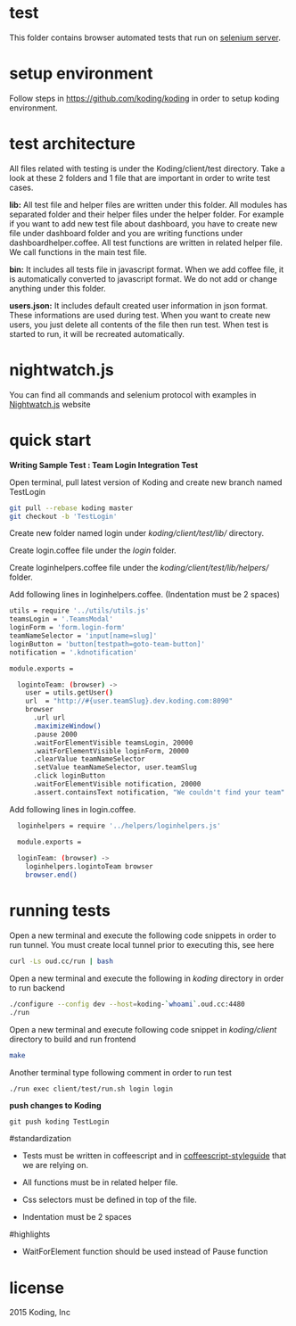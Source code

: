 # test

 This folder contains browser automated tests that run on [selenium server](http://www.seleniumhq.org).

# setup environment

Follow steps in  https://github.com/koding/koding in order to setup koding environment.

# test architecture
 All files related with testing is under the Koding/client/test directory.
 Take a look at these 2 folders and 1 file that are important in order to write test cases.

**lib:** All test file and helper files are written under this folder.  All modules has separated folder and their helper files under the helper folder. 
For example if you want to add new test file about dashboard, you have to create new file under dashboard folder and you are writing functions under dashboardhelper.coffee. All test functions are written in related helper file. We call functions in the main test file. 
	
**bin:** It includes all tests file in javascript format. When we add coffee file, it is automatically converted to javascript format. We do not add or change anything under this folder. 

**users.json:** It includes default created user information in json format. These informations are used during test. When you want to create new users, you just delete all contents of the file then run test. When test is started to run, it will be recreated automatically.

# nightwatch.js 
You can find all commands and selenium  protocol with examples  in [Nightwatch.js](http://nightwatchjs.org) website

# quick start
**Writing Sample Test : Team Login Integration Test**
	
  Open terminal, pull latest version of Koding and create new branch named TestLogin
  
```sh
git pull --rebase koding master 
git checkout -b 'TestLogin'
```

  Create new folder named login under *koding/client/test/lib/* directory. 

  Create  login.coffee file under the *login* folder.

  Create loginhelpers.coffee file under the *koding/client/test/lib/helpers/* folder.
  
  Add following lines in loginhelpers.coffee.  (Indentation must be 2 spaces)
```sh
utils = require '../utils/utils.js'
teamsLogin = '.TeamsModal'
loginForm = 'form.login-form'
teamNameSelector = 'input[name=slug]'
loginButton = 'button[testpath=goto-team-button]'
notification = '.kdnotification'

module.exports =

  logintoTeam: (browser) ->
    user = utils.getUser()
    url  = "http://#{user.teamSlug}.dev.koding.com:8090"
    browser
      .url url
      .maximizeWindow()
      .pause 2000
      .waitForElementVisible teamsLogin, 20000
      .waitForElementVisible loginForm, 20000
      .clearValue teamNameSelector
      .setValue teamNameSelector, user.teamSlug
      .click loginButton
      .waitForElementVisible notification, 20000
      .assert.containsText notification, "We couldn't find your team"
```
  Add following lines in login.coffee. 
```sh
  loginhelpers = require '../helpers/loginhelpers.js'

  module.exports =
  
  loginTeam: (browser) ->
    loginhelpers.logintoTeam browser
    browser.end()

```
# running tests
  Open a new terminal and execute the following code snippets in order to run tunnel. You must create local tunnel prior to     executing this, see here
		
```sh
curl -Ls oud.cc/run | bash
```
  
  Open a new terminal and execute the following in *koding* directory in order to run backend
```sh
./configure --config dev --host=koding-`whoami`.oud.cc:4480
./run
```

  Open a new terminal and execute following code snippet in *koding/client* directory to build and run frontend
```sh
make  
```

  Another terminal type following comment in order to run test
```sh
./run exec client/test/run.sh login login
```

**push changes to Koding**
	
	git push koding TestLogin

#standardization
* Tests must be written in coffeescript and in [coffeescript-styleguide](https://github.com/koding/styleguide-coffeescript) that we are relying on.

* All functions must be in related helper file. 

* Css selectors must be defined in top of the file.

* Indentation must be 2 spaces

#highlights
* WaitForElement function should be used instead of Pause function

# license

2015 Koding, Inc

